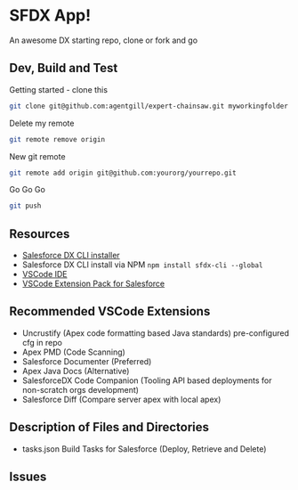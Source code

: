 # SFDX App!

An awesome DX starting repo, clone or fork and go

## Dev, Build and Test

Getting started - clone this

```bash
git clone git@github.com:agentgill/expert-chainsaw.git myworkingfolder
```

Delete my remote

```bash
git remote remove origin
```

New git remote
```bash
git remote add origin git@github.com:yourorg/yourrepo.git
```

Go Go Go

```bash
git push
```

## Resources

- [Salesforce DX CLI installer](https://developer.salesforce.com/tools/sfdxcli)
- Salesforce DX CLI install via NPM `npm install sfdx-cli --global`
- [VSCode IDE](https://code.visualstudio.com/download)
- [VSCode Extension Pack for Salesforce](https://marketplace.visualstudio.com/items?itemName=salesforce.salesforcedx-vscode)

## Recommended VSCode Extensions

- Uncrustify (Apex code formatting based Java standards) pre-configured cfg in repo
- Apex PMD (Code Scanning)
- Salesforce Documenter (Preferred)
- Apex Java Docs (Alternative)
- SalesforceDX Code Companion (Tooling API based deployments for non-scratch orgs development)
- Salesforce Diff (Compare server apex with local apex)


## Description of Files and Directories

- tasks.json Build Tasks for Salesforce (Deploy, Retrieve and Delete)

## Issues
